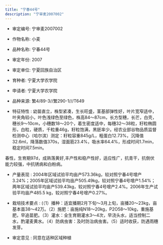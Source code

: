 ```yaml
---
title: "宁春44号"
description: "宁审麦2007002"
---
```

* 审定编号:  宁审麦2007002

*  作物名称:  小麦

*  品种名称:  宁春44号

*  审定年份:  2007

*  审定单位:  宁夏回族自治区

* 育种者:  宁夏大学农学院

*  申请者:  宁夏大学农学院

*  品种来源:  繁4/89-3//繁290-1///T649

*  特征特性 : 
幼苗直立，株型紧凑，生长旺盛，茎基部弹性好，叶片宽窄适中，叶夹角较小，叶色浅绿色至绿色，株高84～87cm，长方型穗，长芒，白壳，穗长9～10cm，小穗数18～20个，着生密度适中，每穗32～38粒，籽粒椭圆形，白粒，硬质，千粒重46g，籽粒饱满，黑胚率少。经农业部谷物品质监督检测中心（哈尔滨）测定：籽粒容重845g/L，粗蛋白12.73%，沉降值32.6ml，降落数值370s，湿面筋23.4%，吸水率64.4%，形成时间1.7min，稳定时间7.5min。
春性，生育期97d，成熟落黄好,丰产性和稳产性好，适应性广，抗青干，抗倒伏能力较强，中抗锈病和白粉病。

 
*  产量表现 : 
2004年区域试验平均亩产573.36kg，较对照宁春4号增产3.24%；2005年区域试验平均亩产505.49kg，较对照宁春4号增产1.54%；两年区域试验平均亩产539.43kg，较对照宁春4号增产2.4%。2006年生产试验平均亩产485.5 kg，较对照宁春4号增产0.27%。

*  栽培技术要点 : 
(（1）播种：适宜播期2月下旬～3月上旬，亩播20～23kg，亩基本苗38～42万。（2）施肥：亩施纯N18～20kg，P2O58～10kg，重施基肥，早追苗肥。（3）灌水：全生育期灌水3～4次，早浇头水，适当控制二水，酌灌麦黄水。（4）防病虫害：及时防治病虫害。（5）适时收获，防遇雨穗发芽。

*  审定意见 : 
同意在适种区域种植

